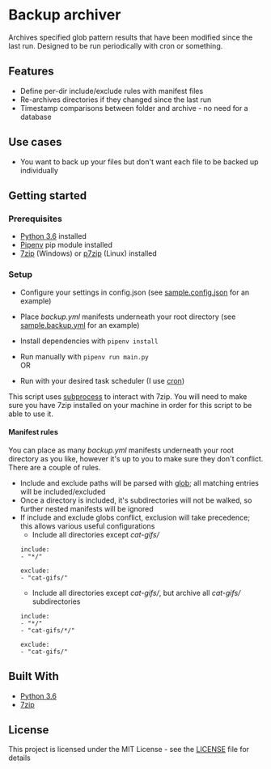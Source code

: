 # Backup archiver
Archives specified glob pattern results that have been modified since the last run. Designed to be run periodically with cron or something.

## Features
- Define per-dir include/exclude rules with manifest files
- Re-archives directories if they changed since the last run
- Timestamp comparisons between folder and archive - no need for a database

## Use cases
- You want to back up your files but don't want each file to be backed up individually

## Getting started
### Prerequisites
- [Python 3.6](https://www.python.org/) installed
- [Pipenv](https://pipenv.readthedocs.io/en/latest/) pip module installed
- [7zip](https://www.7-zip.org/download.html) (Windows) or [p7zip](http://p7zip.sourceforge.net/) (Linux) installed

### Setup
- Configure your settings in config.json (see [sample.config.json](./sample.config.json) for an example)
- Place *backup.yml* manifests underneath your root directory (see [sample.backup.yml](./sample.backup.yml) for an example)

- Install dependencies with `pipenv install`
- Run manually with `pipenv run main.py`  
OR
- Run with your desired task scheduler (I use [cron](https://en.wikipedia.org/wiki/Cron))

This script uses [subprocess](https://docs.python.org/3.6/library/subprocess.html) to interact with 7zip. You will need to make sure you have 7zip installed on your machine in order for this script to be able to use it.

#### Manifest rules
You can place as many *backup.yml* manifests underneath your root directory as you like, however it's up to you to make sure they don't conflict.
There are a couple of rules.

- Include and exclude paths will be parsed with [glob](https://docs.python.org/2/library/glob.html); all matching entries will be included/excluded
- Once a directory is included, it's subdirectories will not be walked, so further nested manifests will be ignored
- If include and exclude globs conflict, exclusion will take precedence; this allows various useful configurations
    - Include all directories except *cat-gifs/*
    ```
    include:
    - "*/"

    exclude:
    - "cat-gifs/"
    ```
    - Include all directories except *cat-gifs/*, but archive all *cat-gifs/* subdirectories
    ```
    include:
    - "*/"
    - "cat-gifs/*/"

    exclude:
    - "cat-gifs/"
    ```


## Built With
- [Python 3.6](https://www.python.org/)
- [7zip](https://www.7-zip.org/download.html)

## License
This project is licensed under the MIT License - see the [LICENSE](./LICENSE) file for details